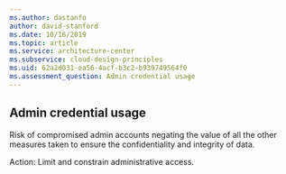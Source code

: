 ```yaml
---
ms.author: dastanfo
author: david-stanford
ms.date: 10/16/2019
ms.topic: article
ms.service: architecture-center
ms.subservice: cloud-design-principles
ms.uid: 62a2d031-ea56-4acf-b3c2-b939749564f0
ms.assessment_question: Admin credential usage
---
```

## Admin credential usage

Risk of compromised admin accounts negating the value of all the other measures taken to ensure the confidentiality and integrity of data.

Action:
Limit and constrain administrative access.
